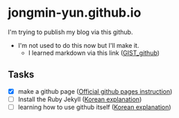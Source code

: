 # jongmin-yun.github.io
I'm trying to publish my blog via this github.

* I'm not used to do this now but I'll make it.
  * I learned markdown via this link ([GIST_github](https://gist.github.com/ihoneymon/652be052a0727ad59601))

## Tasks
* [x] make a github page ([Official github pages instruction](https://pages.github.com/))
* [ ] Install the Ruby Jekyll ([Korean explanation](https://gmlwjd9405.github.io/2017/10/06/Jekyll-github.io-blog-1.html))
* [ ] learning how to use github itself ([Korean explanation](https://backlog.com/git-tutorial/kr/intro/intro4_2.html))
